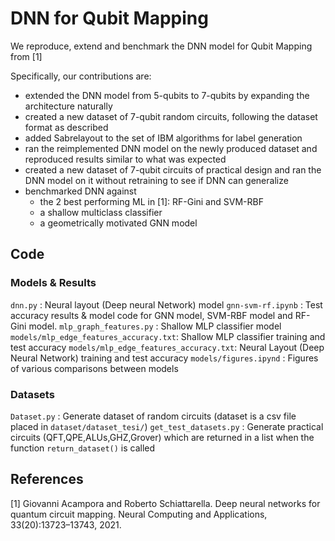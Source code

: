 # DNN for Qubit Mapping
We reproduce, extend and benchmark the DNN model for Qubit Mapping from [1]

Specifically, our contributions are:
* extended the DNN model from 5-qubits to 7-qubits by expanding the architecture naturally
* created a new dataset of 7-qubit random circuits, following the dataset format as described
* added Sabrelayout to the set of IBM algorithms for label generation
* ran the reimplemented DNN model on the newly produced dataset and reproduced results similar to what was expected
* created a new dataset of 7-qubit circuits of practical design and ran the DNN model on it without retraining to see if DNN can generalize
* benchmarked DNN against
    * the 2 best performing ML in [1]: RF-Gini and SVM-RBF
    * a shallow multiclass classifier
    * a geometrically motivated GNN model

## Code
### Models & Results
`dnn.py`                : Neural layout (Deep neural Network) model
`gnn-svm-rf.ipynb`      : Test accuracy results & model code for GNN model, SVM-RBF model and RF-Gini model.
`mlp_graph_features.py` : Shallow MLP classifier model
`models/mlp_edge_features_accuracy.txt`: Shallow MLP classifier training and test accuracy
`models/mlp_edge_features_accuracy.txt`: Neural Layout (Deep Neural Network) training and test accuracy
`models/figures.ipynd`  : Figures of various comparisons between models

### Datasets
`Dataset.py` : Generate dataset of random circuits (dataset is a csv file placed in `dataset/dataset_tesi/`)
`get_test_datasets.py` : Generate practical circuits (QFT,QPE,ALUs,GHZ,Grover) which are returned in a list when the function `return_dataset()` is called  

## References
[1] Giovanni Acampora and Roberto Schiattarella. Deep neural networks for quantum circuit mapping. Neural Computing and Applications, 33(20):13723–13743, 2021.